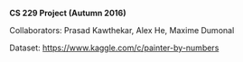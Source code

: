 __CS 229 Project (Autumn 2016)__

Collaborators:
Prasad Kawthekar,
Alex He,
Maxime Dumonal

Dataset:
https://www.kaggle.com/c/painter-by-numbers


